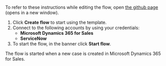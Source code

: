 To refer to these instructions while editing the flow, open [the github page](https://github.com/ot4i/app-connect-templates/tree/master/resources/markdown/Sync%20new%20case%20from%20Microsoft%20Dynamics%20365%20to%20ServiceNow_instructions.md) (opens in a new window).

1.	Click **Create flow** to start using the template.
2.	Connect to the following accounts by using your credentials:
    -	**Microsoft Dynamics 365 for Sales** 
    - **ServiceNow**
3.	To start the flow, in the banner click **Start flow**.

The flow is started when a new case is created in Microsoft Dynamics 365 for Sales.

